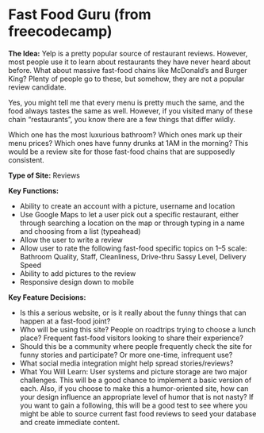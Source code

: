 # Fast Food Guru (from freecodecamp)

**The Idea:** Yelp is a pretty popular source of restaurant reviews. However, most people use it to learn about restaurants they have never heard about before. What about massive fast-food chains like McDonald’s and Burger King? Plenty of people go to these, but somehow, they are not a popular review candidate.

Yes, you might tell me that every menu is pretty much the same, and the food always tastes the same as well. However, if you visited many of these chain “restaurants”, you know there are a few things that differ wildly.

Which one has the most luxurious bathroom? Which ones mark up their menu prices? Which ones have funny drunks at 1AM in the morning? This would be a review site for those fast-food chains that are supposedly consistent.

**Type of Site:** Reviews

**Key Functions:**

* Ability to create an account with a picture, username and location
* Use Google Maps to let a user pick out a specific restaurant, either through searching a location on the map or through typing in a name and choosing from a list (typeahead)
* Allow the user to write a review
* Allow user to rate the following fast-food specific topics on 1–5 scale: Bathroom Quality, Staff, Cleanliness, Drive-thru Sassy Level, Delivery Speed
* Ability to add pictures to the review
* Responsive design down to mobile

**Key Feature Decisions:**

* Is this a serious website, or is it really about the funny things that can happen at a fast-food joint?
* Who will be using this site? People on roadtrips trying to choose a lunch place? Frequent fast-food visitors looking to share their experience?
* Should this be a community where people frequently check the site for funny stories and participate? Or more one-time, infrequent use?
* What social media integration might help spread stories/reviews?
* What You Will Learn: User systems and picture storage are two major challenges. This will be a good chance to implement a basic version of each. Also, if you choose to make this a humor-oriented site, how can your design influence an appropriate level of humor that is not nasty? If you want to gain a following, this will be a good test to see where you might be able to source current fast food reviews to seed your database and create immediate content.
